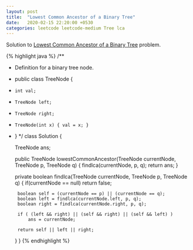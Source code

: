 ```yaml
---
layout: post
title:  "Lowest Common Ancestor of a Binary Tree"
date:   2020-02-15 22:20:00 +0530
categories: leetcode leetcode-medium Tree lca
---
```


Solution to [Lowest Common Ancestor of a Binary Tree][leetcode] problem.

{% highlight java %}
/**
 * Definition for a binary tree node.
 * public class TreeNode {
 *     int val;
 *     TreeNode left;
 *     TreeNode right;
 *     TreeNode(int x) { val = x; }
 * }
 */
class Solution {
    
    TreeNode ans;
    
    public TreeNode lowestCommonAncestor(TreeNode currentNode, TreeNode p, TreeNode q) {
        findlca(currentNode, p, q);
        return ans;
    }
    
    private boolean findlca(TreeNode currentNode, TreeNode p, TreeNode q) {
        if(currentNode == null)
            return false;
        
        boolean self = (currentNode == p) || (currentNode == q);
        boolean left = findlca(currentNode.left, p, q);
        boolean right = findlca(currentNode.right, p, q);
        
        if ( (left && right) || (self && right) || (self && left) )
            ans = currentNode;
        
        return self || left || right;
    }
}
{% endhighlight %}

[leetcode]: https://leetcode.com/problems/lowest-common-ancestor-of-a-binary-tree/
